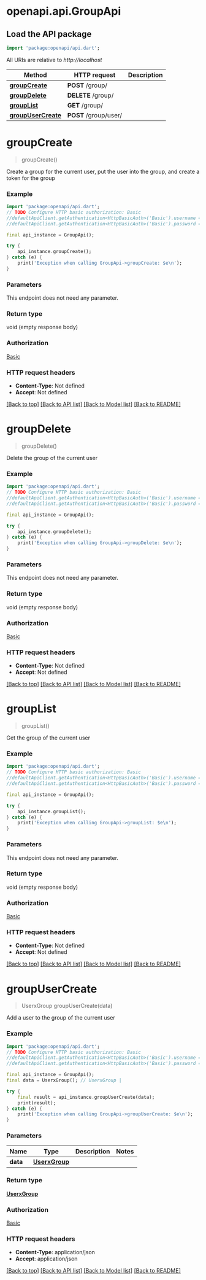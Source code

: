 # openapi.api.GroupApi

## Load the API package
```dart
import 'package:openapi/api.dart';
```

All URIs are relative to *http://localhost*

Method | HTTP request | Description
------------- | ------------- | -------------
[**groupCreate**](GroupApi.md#groupcreate) | **POST** /group/ | 
[**groupDelete**](GroupApi.md#groupdelete) | **DELETE** /group/ | 
[**groupList**](GroupApi.md#grouplist) | **GET** /group/ | 
[**groupUserCreate**](GroupApi.md#groupusercreate) | **POST** /group/user/ | 


# **groupCreate**
> groupCreate()



Create a group for the current user, put the user into the group, and create a token for the group

### Example
```dart
import 'package:openapi/api.dart';
// TODO Configure HTTP basic authorization: Basic
//defaultApiClient.getAuthentication<HttpBasicAuth>('Basic').username = 'YOUR_USERNAME'
//defaultApiClient.getAuthentication<HttpBasicAuth>('Basic').password = 'YOUR_PASSWORD';

final api_instance = GroupApi();

try {
    api_instance.groupCreate();
} catch (e) {
    print('Exception when calling GroupApi->groupCreate: $e\n');
}
```

### Parameters
This endpoint does not need any parameter.

### Return type

void (empty response body)

### Authorization

[Basic](../README.md#Basic)

### HTTP request headers

 - **Content-Type**: Not defined
 - **Accept**: Not defined

[[Back to top]](#) [[Back to API list]](../README.md#documentation-for-api-endpoints) [[Back to Model list]](../README.md#documentation-for-models) [[Back to README]](../README.md)

# **groupDelete**
> groupDelete()



Delete the group of the current user

### Example
```dart
import 'package:openapi/api.dart';
// TODO Configure HTTP basic authorization: Basic
//defaultApiClient.getAuthentication<HttpBasicAuth>('Basic').username = 'YOUR_USERNAME'
//defaultApiClient.getAuthentication<HttpBasicAuth>('Basic').password = 'YOUR_PASSWORD';

final api_instance = GroupApi();

try {
    api_instance.groupDelete();
} catch (e) {
    print('Exception when calling GroupApi->groupDelete: $e\n');
}
```

### Parameters
This endpoint does not need any parameter.

### Return type

void (empty response body)

### Authorization

[Basic](../README.md#Basic)

### HTTP request headers

 - **Content-Type**: Not defined
 - **Accept**: Not defined

[[Back to top]](#) [[Back to API list]](../README.md#documentation-for-api-endpoints) [[Back to Model list]](../README.md#documentation-for-models) [[Back to README]](../README.md)

# **groupList**
> groupList()



Get the group of the current user

### Example
```dart
import 'package:openapi/api.dart';
// TODO Configure HTTP basic authorization: Basic
//defaultApiClient.getAuthentication<HttpBasicAuth>('Basic').username = 'YOUR_USERNAME'
//defaultApiClient.getAuthentication<HttpBasicAuth>('Basic').password = 'YOUR_PASSWORD';

final api_instance = GroupApi();

try {
    api_instance.groupList();
} catch (e) {
    print('Exception when calling GroupApi->groupList: $e\n');
}
```

### Parameters
This endpoint does not need any parameter.

### Return type

void (empty response body)

### Authorization

[Basic](../README.md#Basic)

### HTTP request headers

 - **Content-Type**: Not defined
 - **Accept**: Not defined

[[Back to top]](#) [[Back to API list]](../README.md#documentation-for-api-endpoints) [[Back to Model list]](../README.md#documentation-for-models) [[Back to README]](../README.md)

# **groupUserCreate**
> UserxGroup groupUserCreate(data)



Add a user to the group of the current user

### Example
```dart
import 'package:openapi/api.dart';
// TODO Configure HTTP basic authorization: Basic
//defaultApiClient.getAuthentication<HttpBasicAuth>('Basic').username = 'YOUR_USERNAME'
//defaultApiClient.getAuthentication<HttpBasicAuth>('Basic').password = 'YOUR_PASSWORD';

final api_instance = GroupApi();
final data = UserxGroup(); // UserxGroup | 

try {
    final result = api_instance.groupUserCreate(data);
    print(result);
} catch (e) {
    print('Exception when calling GroupApi->groupUserCreate: $e\n');
}
```

### Parameters

Name | Type | Description  | Notes
------------- | ------------- | ------------- | -------------
 **data** | [**UserxGroup**](UserxGroup.md)|  | 

### Return type

[**UserxGroup**](UserxGroup.md)

### Authorization

[Basic](../README.md#Basic)

### HTTP request headers

 - **Content-Type**: application/json
 - **Accept**: application/json

[[Back to top]](#) [[Back to API list]](../README.md#documentation-for-api-endpoints) [[Back to Model list]](../README.md#documentation-for-models) [[Back to README]](../README.md)

